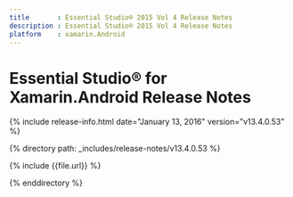 ```yaml
---
title       : Essential Studio® 2015 Vol 4 Release Notes
description : Essential Studio® 2015 Vol 4 Release Notes
platform    : xamarin.Android
---
```


# Essential Studio® for Xamarin.Android Release Notes

{% include release-info.html date="January 13, 2016" version="v13.4.0.53" %} 

{% directory path: _includes/release-notes/v13.4.0.53 %}


{% include {{file.url}} %}

{% enddirectory %}